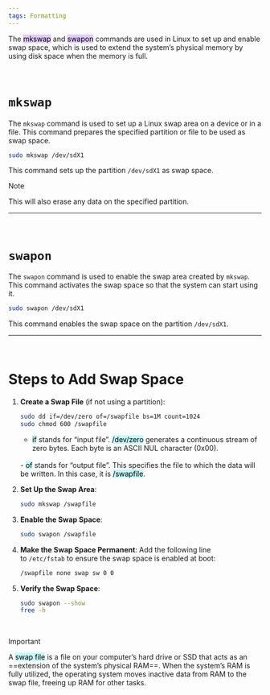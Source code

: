 ```yaml
---
tags: Formatting
---
```


The <mark style="background: #D2B3FFA6;">mkswap</mark> and <mark style="background: #D2B3FFA6;">swapon</mark> commands are used in Linux to set up and enable swap space, which is used to extend the system’s physical memory by using disk space when the memory is full.

</br>

# `mkswap`

The `mkswap` command is used to set up a Linux swap area on a device or in a file. This command prepares the specified partition or file to be used as swap space.

```bash ln:False
sudo mkswap /dev/sdX1
```

This command sets up the partition `/dev/sdX1` as swap space.

> [!note] 
> This will also erase any data on the specified partition.

---

</br>

# `swapon`

The `swapon` command is used to enable the swap area created by `mkswap`. This command activates the swap space so that the system can start using it.

```bash ln:False
sudo swapon /dev/sdX1
```

This command enables the swap space on the partition `/dev/sdX1`.

---

</br>

# Steps to Add Swap Space

1. **Create a Swap File** (if not using a partition):
    
    ```bash ln:False
    sudo dd if=/dev/zero of=/swapfile bs=1M count=1024
    sudo chmod 600 /swapfile
    ```

	- <mark style="background: #ABF7F7A6; color: black;">if</mark> stands for “input file”. <mark style="background: #ABF7F7A6; color: black;">/dev/zero</mark> generates a continuous stream of zero bytes. Each byte is an ASCII NUL character (0x00).
	</br>
	- <mark style="background: #ABF7F7A6; color: black;">of</mark> stands for “output file”. This specifies the file to which the data will be written. In this case, it is <mark style="background: #ABF7F7A6; color: black;">/swapfile</mark>.
    
2. **Set Up the Swap Area**:
    
    ```bash ln:False
    sudo mkswap /swapfile
    ```
    
3. **Enable the Swap Space**:
    
    ```bash ln:False
    sudo swapon /swapfile
    ```
    
4. **Make the Swap Space Permanent**: Add the following line to `/etc/fstab` to ensure the swap space is enabled at boot:
    
    ```bash ln:False
    /swapfile none swap sw 0 0
    ```
    
5. **Verify the Swap Space**:
    
    ```bash ln:False
    sudo swapon --show
    free -h
    ```


</br>

> [!important] 
> A <mark style="background: #ABF7F7A6;">swap file</mark> is a file on your computer’s hard drive or SSD that acts as an ==extension of the system’s physical RAM==. When the system’s RAM is fully utilized, the operating system moves inactive data from RAM to the swap file, freeing up RAM for other tasks.